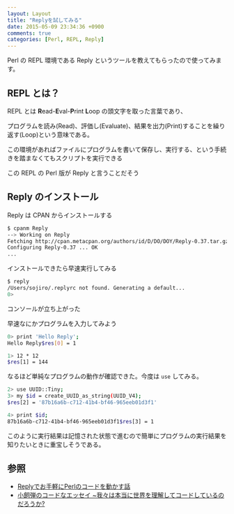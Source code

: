 ```yaml
---
layout: Layout
title: "Replyを試してみる"
date: 2015-05-09 23:34:36 +0900
comments: true
categories: [Perl, REPL, Reply]
---
```


Perl の REPL 環境である Reply というツールを教えてもらったので使ってみます。

## REPL とは？

REPL とは **R**ead-**E**val-**P**rint **L**oop の頭文字を取った言葉であり、

プログラムを読み(Read)、評価し(Evaluate)、結果を出力(Print)することを繰り返す(Loop)という意味である。

この環境があればファイルにプログラムを書いて保存し、実行する、という手続きを踏まなくてもスクリプトを実行できる

この REPL の Perl 版が Reply と言うことだそう


## Reply のインストール

Reply は CPAN からインストールする

```bash
$ cpanm Reply
--> Working on Reply
Fetching http://cpan.metacpan.org/authors/id/D/DO/DOY/Reply-0.37.tar.gz ... OK
Configuring Reply-0.37 ... OK
...
```

インストールできたら早速実行してみる

```bash
$ reply
/Users/sojiro/.replyrc not found. Generating a default...
0> 
```

コンソールが立ち上がった

早速なにかプログラムを入力してみよう

```bash
0> print 'Hello Reply';
Hello Reply$res[0] = 1
```

```bash
1> 12 * 12
$res[1] = 144
```

なるほど単純なプログラムの動作が確認できた。今度は ``` use ``` してみる。

```bash
2> use UUID::Tiny;
3> my $id = create_UUID_as_string(UUID_V4);
$res[2] = '87b16a6b-c712-41b4-bf46-965eeb01d3f1'

4> print $id;
87b16a6b-c712-41b4-bf46-965eeb01d3f1$res[3] = 1
```

このように実行結果は記憶された状態で進むので簡単にプログラムの実行結果を知りたいときに重宝しそうである。

## 参照

* [Replyでお手軽にPerlのコードを動かす話](http://papix.hatenablog.com/entry/2014/12/15/233800)
* [小飼弾のコードなエッセイ ~我々は本当に世界を理解してコードしているのだろうか? ](http://www.amazon.co.jp/gp/product/4774156647/ref=as_li_ss_tl?ie=UTF8&camp=247&creative=7399&creativeASIN=4774156647&linkCode=as2&tag=sojiro14-22)

